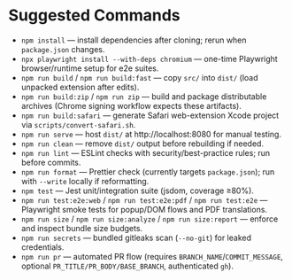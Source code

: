 # Suggested Commands
- `npm install` — install dependencies after cloning; rerun when `package.json` changes.
- `npx playwright install --with-deps chromium` — one-time Playwright browser/runtime setup for e2e suites.
- `npm run build` / `npm run build:fast` — copy `src/` into `dist/` (load unpacked extension after edits).
- `npm run build:zip` / `npm run zip` — build and package distributable archives (Chrome signing workflow expects these artifacts).
- `npm run build:safari` — generate Safari web-extension Xcode project via `scripts/convert-safari.sh`.
- `npm run serve` — host `dist/` at http://localhost:8080 for manual testing.
- `npm run clean` — remove `dist/` output before rebuilding if needed.
- `npm run lint` — ESLint checks with security/best-practice rules; run before commits.
- `npm run format` — Prettier check (currently targets `package.json`); run with `--write` locally if reformatting.
- `npm test` — Jest unit/integration suite (jsdom, coverage ≥80%).
- `npm run test:e2e:web` / `npm run test:e2e:pdf` / `npm run test:e2e` — Playwright smoke tests for popup/DOM flows and PDF translations.
- `npm run size` / `npm run size:analyze` / `npm run size:report` — enforce and inspect bundle size budgets.
- `npm run secrets` — bundled gitleaks scan (`--no-git`) for leaked credentials.
- `npm run pr` — automated PR flow (requires `BRANCH_NAME`/`COMMIT_MESSAGE`, optional `PR_TITLE/PR_BODY/BASE_BRANCH`, authenticated `gh`).
